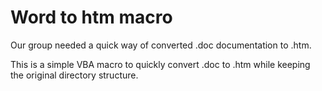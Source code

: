 Word to htm macro
================
Our group needed a quick way of converted .doc documentation to .htm.

This is a simple VBA macro to quickly convert .doc to .htm while keeping the original directory structure.
